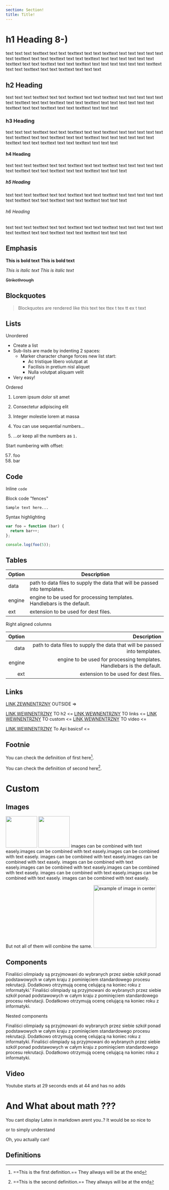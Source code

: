 ```yaml
---
section: Section!
title: Title!
---
```




# h1 Heading 8-) 
text text text texttext text text texttext text text texttext text text text
text text text texttext text text texttext text text texttext text text text
text text text texttext text text texttext text text texttext text text text
text text text texttext text text texttext text text texttext text text text
## h2 Heading
text text text texttext text text texttext text text texttext text text text
text text text texttext text text texttext text text texttext text text text
text text text texttext text text texttext text text texttext text text text 
### h3 Heading
text text text texttext text text texttext text text texttext text text text
text text text texttext text text texttext text text texttext text text text
text text text texttext text text texttext text text texttext text text text 
#### h4 Heading
text text text texttext text text texttext text text texttext text text text
text text text texttext text text texttext text text texttext text text text 
##### h5 Heading
text text text texttext text text texttext text text texttext text text text
text text text texttext text text texttext text text texttext text text text 
###### h6 Heading

text text text texttext text text texttext text text texttext text text text
text text text texttext text text texttext text text texttext text text text 

## Emphasis

**This is bold text** __This is bold text__

*This is italic text* _This is italic text_

~~Strikethrough~~


## Blockquotes


> Blockquotes are rendered like this
> text tex ttex t tex tt ex t text


## Lists

Unordered

+ Create a list
+ Sub-lists are made by indenting 2 spaces:
    - Marker character change forces new list start:
        * Ac tristique libero volutpat at
        + Facilisis in pretium nisl aliquet
        - Nulla volutpat aliquam velit
+ Very easy!

Ordered

1. Lorem ipsum dolor sit amet
2. Consectetur adipiscing elit
3. Integer molestie lorem at massa


1. You can use sequential numbers...
1. ...or keep all the numbers as `1.`

Start numbering with offset:

57. foo
1. bar


## Code

Inline `code`

Block code "fences"

```
Sample text here...
```

Syntax highlighting

``` js
var foo = function (bar) {
  return bar++;
};

console.log(foo(5));
```

## Tables

| Option | Description |
| ------ | ----------- |
| data   | path to data files to supply the data that will be passed into templates. |
| engine | engine to be used for processing templates. Handlebars is the default. |
| ext    | extension to be used for dest files. |

Right aligned columns

| Option | Description |
| ------:| -----------:|
| data   | path to data files to supply the data that will be passed into templates. |
| engine | engine to be used for processing templates. Handlebars is the default. |
| ext    | extension to be used for dest files. |


## Links

[LINK ZEWNENTRZNY](http://algo.academy) OUTSIDE =>

[LINK WEWNENTRZNY](#h2-heading) TO h2 <= 
[LINK WEWNENTRZNY](#links) TO links <= 
[LINK WEWNENTRZNY](#custom) TO custom <= 
[LINK WEWNENTRZNY](#video) TO video <= 

[LINK WEWNENTRZNY](../api/basic) To Api basicsf <= 
 

## Footnie 


You can check the definiition of first here[^first].

You can check the definiition of second here[^second].


[^first]: ==This is the first definition.== They allways will be at the end

[^second]: ==This is the second definition.== They allways will be at the end


# Custom

## Images
<img float='left' width='100' src="https://octodex.github.com/images/stormtroopocat.jpg">
<img float='right' width='100'  src="https://octodex.github.com/images/stormtroopocat.jpg">
images can be combined with text easely.images can be combined with text easely.images can be combined with text easely.
images can be combined with text easely.images can be combined with text easely.
images can be combined with text easely.images can be combined with text easely.images can be combined with text easely.
images can be combined with text easely.images can be combined with text easely.
images can be combined with text easely.

But not all of them will combine the same.
<img width='200' title="example of image in center" src="https://octodex.github.com/images/stormtroopocat.jpg">

## Components 

<Info title="To warto wiedzieć!">
Finaliści olimpiady są przyjmowani do wybranych przez siebie szkół ponad podstawowych w całym kraju z pominięciem standardowego procesu rekrutacji. Dodatkowo otrzymują ocenę celującą na koniec roku z informatyki.'
</Info>

<Warning title="Musisz się o tym dowiedziec wiedzieć!">
Finaliści olimpiady są przyjmowani do wybranych przez siebie szkół ponad podstawowych w całym kraju z pominięciem standardowego procesu rekrutacji. Dodatkowo otrzymują ocenę celującą na koniec roku z informatyki.
</Warning>

Nested components

<Warning title="Musisz się o tym dowiedziec wiedzieć!">

<Warning title="Musisz się o tym dowiedziec wiedzieć!">
Finaliści olimpiady są przyjmowani do wybranych przez siebie szkół ponad podstawowych w całym kraju z pominięciem standardowego procesu rekrutacji. Dodatkowo otrzymują ocenę celującą na koniec roku z informatyki.
</Warning>

<Warning title="Musisz się o tym dowiedziec wiedzieć!">
Finaliści olimpiady są przyjmowani do wybranych przez siebie szkół ponad podstawowych w całym kraju z pominięciem standardowego procesu rekrutacji. Dodatkowo otrzymują ocenę celującą na koniec roku z informatyki.
</Warning>

</Warning>

## Video 
Youtube starts at 29 seconds ends at 44 and has no adds
<YouTube title="our new video" linkOrId='m8VSYcLqaLQ' startSeconds='29' endSeconds='44' />


# And What about math ???

You cant display Latex in markdown arent you..? It would be so nice to <Latex text='Know what is $(3\times 4) \div (5-3)$'/>

or to simply understand
<BigLatex title="Waht does it means?" text="$\frac{\partial V}{\partial t} + \frac{1}{2} \sigma^2 S^2 \frac{\partial^2 V}{\partial S^2} + rS\frac{\partial V}{\partial S} - rV = 0$">

Oh, you actually can!


## Definitions 
